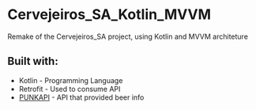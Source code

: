 # Cervejeiros_SA_Kotlin_MVVM
Remake of the Cervejeiros_SA project, using Kotlin and MVVM architeture


## Built with:
* Kotlin - Programming Language
* Retrofit - Used to consume API 
* [PUNKAPI](https://punkapi.com/documentation/v2) - API that provided beer info
